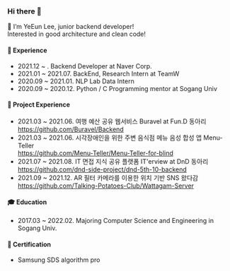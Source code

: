### Hi there 👋   

🌱 I’m YeEun Lee, junior backend developer!    
Interested in good architecture and clean code!

<!--
**RulLu16/RulLu16** is a ✨ _special_ ✨ repository because its `README.md` (this file) appears on your GitHub profile.

Here are some ideas to get you started:

- 🔭 I’m currently working on ...
- 🌱 I’m currently learning ...
- 👯 I’m looking to collaborate on ...
- 🤔 I’m looking for help with ...
- 💬 Ask me about ...
- 📫 How to reach me: ...
- 😄 Pronouns: ...
- ⚡ Fun fact: ...
-->

<!--![Anurag's GitHub stats](https://github-readme-stats.vercel.app/api?username=RulLu16&show_icons=true&theme=calm)-->

#### 🌁 Experience
 - 2021.12 ~ . Backend Developer at Naver Corp.
 - 2021.01 ~ 2021.07. BackEnd, Research Intern at TeamW
 - 2020.09 ~ 2021.01. NLP Lab Data Intern
 - 2020.09 ~ 2020.12. Python / C Programming mentor at Sogang Univ

#### 👯 Project Experience
 - 2021.03 ~ 2021.06. 여행 예산 공유 웹서비스 Buravel at Fun.D 동아리   
https://github.com/Buravel/Backend
 - 2021.03 ~ 2021.06. 시각장애인을 위한 주변 음식점 메뉴 음성 합성 앱 Menu-Teller   
https://github.com/Menu-Teller/Menu-Teller-for-blind
 - 2021.07 ~ 2021.08. IT 면접 지식 공유 플랫폼 IT'erview at DnD 동아리   
https://github.com/dnd-side-project/dnd-5th-10-backend
 - 2021.09 ~ 2021.12. AR 필터 카메라를 이용한 위치 기반 SNS 왔다감   
https://github.com/Talking-Potatoes-Club/Wattagam-Server


<!-- #### 🔧 Tech Skill and Interest
 - <img src="https://img.shields.io/badge/C-A8B9CC?style=flat-square&logo=C&logoColor=white"/>  <img src="https://img.shields.io/badge/C++-00599C?style=flat-square&logo=c&logoColor=white"/>  <img src="https://img.shields.io/badge/Java-007396?style=flat-square&logo=Java&logoColor=white"/> <img src="https://img.shields.io/badge/Python-3776AB?style=flat-square&logo=Python&logoColor=white"/>   
 - <img src="https://img.shields.io/badge/SpringBoot-6DB33F?style=flat-square&logo=Spring&logoColor=white"/>  <img src="https://img.shields.io/badge/Django-092E20?style=flat-square&logo=django&logoColor=white"/>  <img src="https://img.shields.io/badge/MySQL-4479A1?style=flat-square&logo=MySQL&logoColor=white"/>  <img src="https://img.shields.io/badge/Swagger-85EA2D?style=flat-square&logo=Swagger&logoColor=white"/> -->

#### 🎓 Education
 - 2017.03 ~ 2022.02. Majoring Computer Science and Engineering in Sogang Univ.

#### 📌 Certification
 - Samsung SDS algorithm pro 
